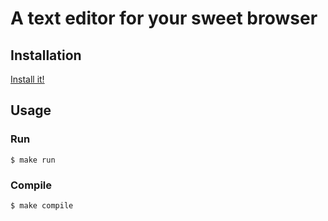 # A text editor for your sweet browser

## Installation

[Install it!](https://github.com/kud/firefox-text-editor/raw/master/dist/text-editor.xpi)

## Usage

### Run

```
$ make run
```

### Compile

```
$ make compile
```
